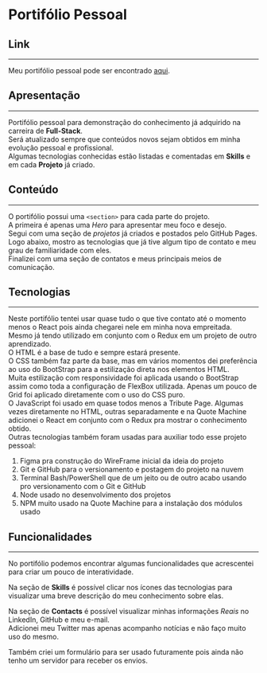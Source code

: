 # Portifólio Pessoal

## Link  
---
Meu portifólio pessoal pode ser encontrado [aqui](https://).

## Apresentação
---  
Portifólio pessoal para demonstração do conhecimento já adquirido na carreira de **Full-Stack**.  
Será atualizado sempre que conteúdos novos sejam obtidos em minha evolução pessoal e profissional.  
Algumas tecnologias conhecidas estão listadas e comentadas em **Skills** e em cada **Projeto** já criado.  

## Conteúdo  
---  
O portifólio possui uma `<section>` para cada parte do projeto.  
A primeira é apenas uma *Hero* para apresentar meu foco e desejo.  
Segui com uma seção de *projetos* já criados e postados pelo GitHub Pages.  
Logo abaixo, mostro as tecnologias que já tive algum tipo de contato e meu grau de familiaridade com eles.  
Finalizei com uma seção de contatos e meus principais meios de comunicação.  

## Tecnologias  
---  
Neste portifólio tentei usar quase tudo o que tive contato até o momento menos o React pois ainda chegarei nele em minha nova empreitada.  
Mesmo já tendo utilizado em conjunto com o Redux em um projeto de outro aprendizado.  
O HTML é a base de tudo e sempre estará presente.  
O CSS também faz parte da base, mas em vários momentos dei preferência ao uso do BootStrap para a estilização direta nos elementos HTML.  
Muita estilização com responsividade foi aplicada usando o BootStrap assim como toda a configuração de FlexBox utilizada.
Apenas um pouco de Grid foi aplicado diretamente com o uso do CSS puro.  
O JavaScript foi usado em quase todos menos a Tribute Page.
Algumas vezes diretamente no HTML, outras separadamente e na Quote Machine adicionei o React em conjunto com o Redux pra mostrar o conhecimento obtido.  
Outras tecnologias também foram usadas para auxiliar todo esse projeto pessoal:  
1. Figma pra construção do WireFrame inicial da ideia do projeto  
2. Git e GitHub para o versionamento e postagem do projeto na nuvem  
3. Terminal Bash/PowerShell que de um jeito ou de outro acabo usando pro versionamento com o Git e GitHub  
4. Node usado no desenvolvimento dos projetos  
5. NPM muito usado na Quote Machine para a instalação dos módulos usado  

## Funcionalidades  
---  
No portifólio podemos encontrar algumas funcionalidades que acrescentei para criar um pouco de interatividade.  

Na seção de **Skills** é possível clicar nos ícones das tecnologias para visualizar uma breve descrição do meu conhecimento sobre elas.  

Na seção de **Contacts** é possível visualizar minhas informações *Reais* no LinkedIn, GitHub e meu e-mail.  
Adicionei meu Twitter mas apenas acompanho notícias e não faço muito uso do mesmo.  

Também criei um formulário para ser usado futuramente pois ainda não tenho um servidor para receber os envios.  



